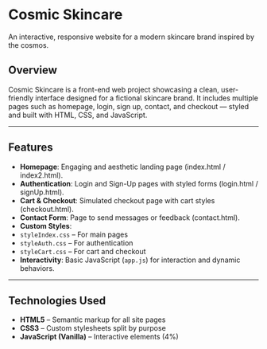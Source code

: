 #  Cosmic Skincare

An interactive, responsive website for a modern skincare brand inspired by the cosmos.

##  Overview

Cosmic Skincare is a front-end web project showcasing a clean, user-friendly interface designed for a fictional skincare brand. It includes multiple pages such as homepage, login, sign up, contact, and checkout — styled and built with HTML, CSS, and JavaScript.

---

##  Features

-  **Homepage**: Engaging and aesthetic landing page (index.html / index2.html).
-  **Authentication**: Login and Sign-Up pages with styled forms (login.html / signUp.html).
-  **Cart & Checkout**: Simulated checkout page with cart styles (checkout.html).
-  **Contact Form**: Page to send messages or feedback (contact.html).
-  **Custom Styles**: 
  - `styleIndex.css` – For main pages
  - `styleAuth.css` – For authentication
  - `styleCart.css` – For cart and checkout
-  **Interactivity**: Basic JavaScript (`app.js`) for interaction and dynamic behaviors.

---

##  Technologies Used

- **HTML5** – Semantic markup for all site pages  
- **CSS3** – Custom stylesheets split by purpose  
- **JavaScript (Vanilla)** – Interactive elements (4%)





